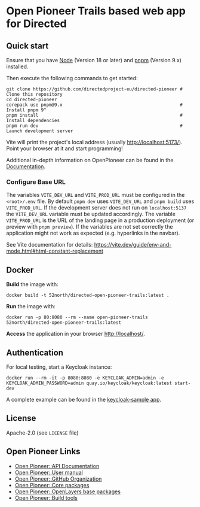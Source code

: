 # Open Pioneer Trails based web app for Directed

## Quick start

Ensure that you have [Node](https://nodejs.org/en/) (Version 18 or later) and [pnpm](https://pnpm.io/) (Version 9.x) installed.

Then execute the following commands to get started:

```shell
git clone https://github.com/directedproject-eu/directed-pioneer # Clone this repository
cd directed-pioneer
corepack use pnpm@9.x                                            # Install pnpm 9^
pnpm install                                                     # Install dependencies
pnpm run dev                                                     # Launch development server
```

Vite will print the project's local address (usually <http://localhost:5173/>).
Point your browser at it and start programming!

Additional in-depth information on OpenPioneer can be found in the [Documentation](https://open-pioneer.github.io/trails-demo/starter/docs/README.md).

### Configure Base URL

The variables `VITE_DEV_URL` and `VITE_PROD_URL` must be configured in the `<root>/.env` file. By default `pnpm dev` uses `VITE_DEV_URL` and `pnpm build` uses `VITE_PROD_URL`. If the development server does not run on `localhost:5137` the `VITE_DEV_URL` variable must be updated accordingly. The variable `VITE_PROD_URL` is the URL of the landing page in a production deployment (or preview with `pnpm preview`).
If the variables are not set correctly the application might not work as expected (e.g. hyperlinks in the navbar).

See Vite documentation for details: <https://vite.dev/guide/env-and-mode.html#html-constant-replacement>

## Docker

**Build** the image with:

```shell
docker build -t 52north/directed-open-pioneer-trails:latest .
```

**Run** the image with:

```shell
docker run -p 80:8080 --rm --name open-pioneer-trails 52north/directed-open-pioneer-trails:latest
```

**Access** the application in your browser <http://localhost/>.

## Authentication

For local testing, start a Keycloak instance:

```shell
docker run --rm -it -p 8080:8080 -e KEYCLOAK_ADMIN=admin -e KEYCLOAK_ADMIN_PASSWORD=admin quay.io/keycloak/keycloak:latest start-dev
```

A complete example can be found in the [keycloak-sample app](https://github.com/open-pioneer/trails-core-packages/tree/main/src/samples/keycloak-sample).

## License

Apache-2.0 (see `LICENSE` file)

## Open Pioneer Links

- [Open Pioneer::API Documentation](https://open-pioneer.github.io/trails-demo/core-packages/docs/)
- [Open Pioneer::User manual](https://github.com/open-pioneer/trails-starter/tree/main/docs#readme)
- [Open Pioneer::GitHub Organization](https://github.com/open-pioneer/)
- [Open Pioneer::Core packages](https://github.com/open-pioneer/trails-core-packages)
- [Open Pioneer::OpenLayers base packages](https://github.com/open-pioneer/trails-openlayers-base-packages)
- [Open Pioneer::Build tools](https://github.com/open-pioneer/trails-build-tools)
